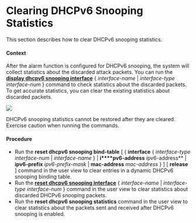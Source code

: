 Clearing DHCPv6 Snooping Statistics
===================================

This section describes how to clear DHCPv6 snooping statistics.

#### Context

After the alarm function is configured for DHCPv6 snooping, the system will collect statistics about the discarded attack packets. You can run the [**display dhcpv6 snooping interface**](cmdqueryname=display+dhcpv6+snooping+interface) { *interface-name* | *interface-type* *interface-num* } command to check statistics about the discarded packets. To get accurate statistics, you can clear the existing statistics about discarded packets.

![](../../../../public_sys-resources/notice_3.0-en-us.png) 

DHCPv6 snooping statistics cannot be restored after they are cleared. Exercise caution when running the commands.



#### Procedure

* Run the **reset dhcpv6 snooping bind-table** [ { **interface** { *interface-type* *interface-num* | *interface-name* } | **i****pv6-address** *i*pv6-address** | **ipv6-prefix** *ipv6-prefix-mask* | **mac-address** *mac-address* } ] [ **release** ] command in the user view to clear entries in a dynamic DHCPv6 snooping binding table.
* Run the [**reset dhcpv6 snooping interface**](cmdqueryname=reset+dhcpv6+snooping+interface) { *interface-name* | *interface-type* *interface-num* } command in the user view to clear statistics about discarded DHCPv6 snooping packets.
* Run the **reset dhcpv6 snooping statistics** command in the user view to clear statistics about the packets sent and received after DHCPv6 snooping is enabled.